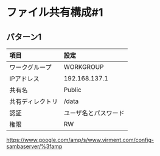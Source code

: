 # ファイル共有構成#1
## パターン1
|項目|設定|
|:---|:---|
|ワークグループ|WORKGROUP|
|IPアドレス|192.168.137.1|
|共有名|Public|
|共有ディレクトリ|/data|
|認証|ユーザ名とパスワード|
|権限|RW|

https://www.google.com/amp/s/www.virment.com/config-sambaserver/%3famp
